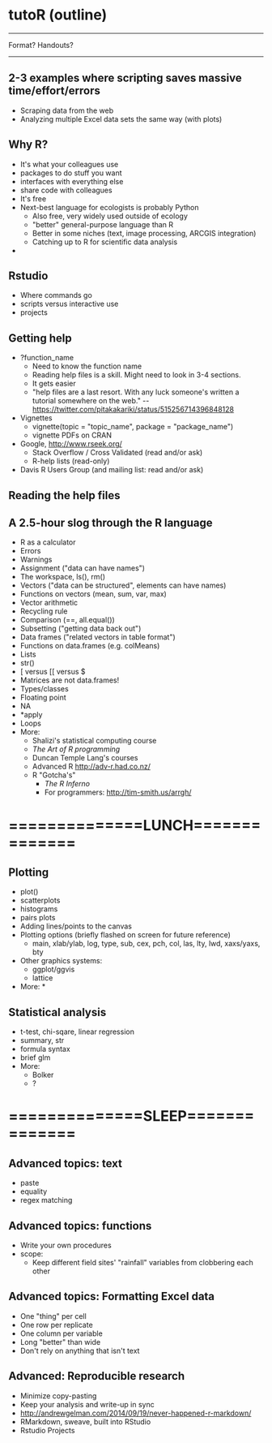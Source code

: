 # tutoR (outline)

---------------------

Format? Handouts?

---------------------

## 2-3 examples where scripting saves massive time/effort/errors
  * Scraping data from the web
  * Analyzing multiple Excel data sets the same way (with plots)

## Why R?
  * It's what your colleagues use
  * packages to do stuff you want
  * interfaces with everything else
  * share code with colleagues
  * It's free
  * Next-best language for ecologists is probably Python
    * Also free, very widely used outside of ecology
    * "better" general-purpose language than R
    * Better in some niches (text, image processing, ARCGIS integration)
    * Catching up to R for scientific data analysis
  * 

## Rstudio
  * Where commands go
  * scripts versus interactive use
  * projects

## Getting help
  * ?function_name
    * Need to know the function name
    * Reading help files is a skill.  Might need to look in 3-4 sections.
    * It gets easier
    * "help files are a last resort. With any luck someone's written a tutorial somewhere on the web." -- https://twitter.com/pitakakariki/status/515256714396848128
  *  Vignettes
     * vignette(topic = "topic_name", package = "package_name")
     * vignette PDFs on CRAN
  * Google, http://www.rseek.org/
    * Stack Overflow / Cross Validated (read and/or ask)
    * R-help lists (read-only)
  * Davis R Users Group (and mailing list: read and/or ask)

## Reading the help files

## A 2.5-hour slog through the R language
  * R as a calculator
  * Errors
  * Warnings
  * Assignment ("data can have names")
  * The workspace, ls(), rm()
  * Vectors ("data can be structured", elements can have names)
  * Functions on vectors (mean, sum, var, max)
  * Vector arithmetic
  * Recycling rule
  * Comparison (==, all.equal())
  * Subsetting ("getting data back out")
  * Data frames ("related vectors in table format")
  * Functions on data.frames (e.g. colMeans)
  * Lists
  * str()
  * [ versus [[ versus $
  * Matrices are not data.frames!
  * Types/classes
  * Floating point
  * NA
  * *apply
  * Loops
  * More: 
     * Shalizi's statistical computing course
     * *The Art of R programming*
     * Duncan Temple Lang's courses
     * Advanced R http://adv-r.had.co.nz/
     * R "Gotcha's" 
       * *The R Inferno*
       * For programmers: http://tim-smith.us/arrgh/

# ==============LUNCH==============

## Plotting
  * plot()
  * scatterplots
  * histograms
  * pairs plots
  * Adding lines/points to the canvas
  * Plotting options (briefly flashed on screen for future reference)
    * main, xlab/ylab, log, type, sub, cex, pch, col, las, lty, lwd, xaxs/yaxs, bty
  * Other graphics systems:
    * ggplot/ggvis
    * lattice
  * More:
    * 

## Statistical analysis
  * t-test, chi-sqare, linear regression
  * summary, str
  * formula syntax
  * brief glm
  * More:
    * Bolker
    * ?

# ==============SLEEP==============

## Advanced topics: text
  * paste
  * equality
  * regex matching

## Advanced topics: functions
  * Write your own procedures
  * scope:
    * Keep different field sites' "rainfall" variables from clobbering each other

## Advanced topics: Formatting Excel data
  * One "thing" per cell
  * One row per replicate
  * One column per variable
  * Long "better" than wide
  * Don't rely on anything that isn't text

## Advanced: Reproducible research
  * Minimize copy-pasting
  * Keep your analysis and write-up in sync
  * http://andrewgelman.com/2014/09/19/never-happened-r-markdown/
  * RMarkdown, sweave, built into RStudio
  * Rstudio Projects
  
